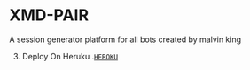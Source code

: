 # XMD-PAIR
A session generator platform for all bots created by malvin king

3. Deploy On Heruku .[`HEROKU`](https://dashboard.heroku.com/new-app?template=https://github.com/caseykibet-bot/caseyrhodes-pair)
